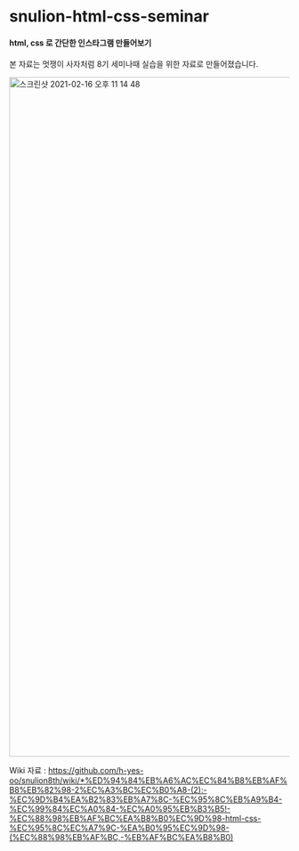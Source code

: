 # snulion-html-css-seminar
#### html, css 로 간단한 인스타그램 만들어보기
본 자료는 멋쟁이 사자처럼 8기 세미나때 실습을 위한 자료로 만들어졌습니다.

<img width="1219" alt="스크린샷 2021-02-16 오후 11 14 48" src="https://user-images.githubusercontent.com/48682172/108074636-c9f69b80-70ac-11eb-944f-86a5a277327d.png">

Wiki 자료 : https://github.com/h-yes-oo/snulion8th/wiki/*%ED%94%84%EB%A6%AC%EC%84%B8%EB%AF%B8%EB%82%98-2%EC%A3%BC%EC%B0%A8-(2):-%EC%9D%B4%EA%B2%83%EB%A7%8C-%EC%95%8C%EB%A9%B4-%EC%99%84%EC%A0%84-%EC%A0%95%EB%B3%B5!-%EC%88%98%EB%AF%BC%EA%B8%B0%EC%9D%98-html-css-%EC%95%8C%EC%A7%9C-%EA%B0%95%EC%9D%98-(%EC%88%98%EB%AF%BC,-%EB%AF%BC%EA%B8%B0)
